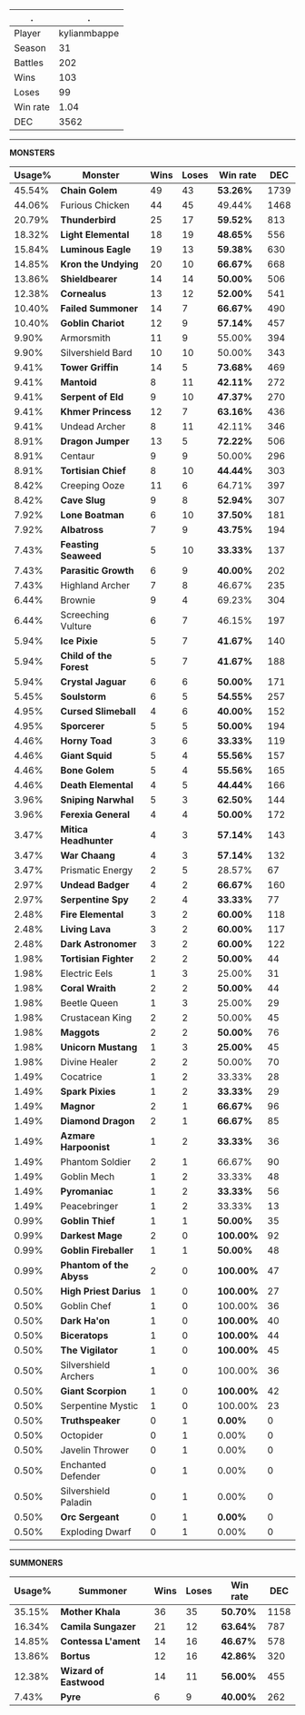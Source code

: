 .|.
|-|-
Player|kylianmbappe
Season|31
Battles|202
Wins|103
Loses|99
Win rate|1.04
DEC|3562

---
**MONSTERS**

Usage%|Monster|Wins|Loses|Win rate|DEC|
-|-|-|-|-|-|
45.54%|**Chain Golem**|49|43|**53.26%**|1739|
44.06%|Furious Chicken|44|45|49.44%|1468|
20.79%|**Thunderbird**|25|17|**59.52%**|813|
18.32%|**Light Elemental**|18|19|**48.65%**|556|
15.84%|**Luminous Eagle**|19|13|**59.38%**|630|
14.85%|**Kron the Undying**|20|10|**66.67%**|668|
13.86%|**Shieldbearer**|14|14|**50.00%**|506|
12.38%|**Cornealus**|13|12|**52.00%**|541|
10.40%|**Failed Summoner**|14|7|**66.67%**|490|
10.40%|**Goblin Chariot**|12|9|**57.14%**|457|
9.90%|Armorsmith|11|9|55.00%|394|
9.90%|Silvershield Bard|10|10|50.00%|343|
9.41%|**Tower Griffin**|14|5|**73.68%**|469|
9.41%|**Mantoid**|8|11|**42.11%**|272|
9.41%|**Serpent of Eld**|9|10|**47.37%**|270|
9.41%|**Khmer Princess**|12|7|**63.16%**|436|
9.41%|Undead Archer|8|11|42.11%|346|
8.91%|**Dragon Jumper**|13|5|**72.22%**|506|
8.91%|Centaur|9|9|50.00%|296|
8.91%|**Tortisian Chief**|8|10|**44.44%**|303|
8.42%|Creeping Ooze|11|6|64.71%|397|
8.42%|**Cave Slug**|9|8|**52.94%**|307|
7.92%|**Lone Boatman**|6|10|**37.50%**|181|
7.92%|**Albatross**|7|9|**43.75%**|194|
7.43%|**Feasting Seaweed**|5|10|**33.33%**|137|
7.43%|**Parasitic Growth**|6|9|**40.00%**|202|
7.43%|Highland Archer|7|8|46.67%|235|
6.44%|Brownie|9|4|69.23%|304|
6.44%|Screeching Vulture|6|7|46.15%|197|
5.94%|**Ice Pixie**|5|7|**41.67%**|140|
5.94%|**Child of the Forest**|5|7|**41.67%**|188|
5.94%|**Crystal Jaguar**|6|6|**50.00%**|171|
5.45%|**Soulstorm**|6|5|**54.55%**|257|
4.95%|**Cursed Slimeball**|4|6|**40.00%**|152|
4.95%|**Sporcerer**|5|5|**50.00%**|194|
4.46%|**Horny Toad**|3|6|**33.33%**|119|
4.46%|**Giant Squid**|5|4|**55.56%**|157|
4.46%|**Bone Golem**|5|4|**55.56%**|165|
4.46%|**Death Elemental**|4|5|**44.44%**|166|
3.96%|**Sniping Narwhal**|5|3|**62.50%**|144|
3.96%|**Ferexia General**|4|4|**50.00%**|172|
3.47%|**Mitica Headhunter**|4|3|**57.14%**|143|
3.47%|**War Chaang**|4|3|**57.14%**|132|
3.47%|Prismatic Energy|2|5|28.57%|67|
2.97%|**Undead Badger**|4|2|**66.67%**|160|
2.97%|**Serpentine Spy**|2|4|**33.33%**|77|
2.48%|**Fire Elemental**|3|2|**60.00%**|118|
2.48%|**Living Lava**|3|2|**60.00%**|117|
2.48%|**Dark Astronomer**|3|2|**60.00%**|122|
1.98%|**Tortisian Fighter**|2|2|**50.00%**|44|
1.98%|Electric Eels|1|3|25.00%|31|
1.98%|**Coral Wraith**|2|2|**50.00%**|44|
1.98%|Beetle Queen|1|3|25.00%|29|
1.98%|Crustacean King|2|2|50.00%|45|
1.98%|**Maggots**|2|2|**50.00%**|76|
1.98%|**Unicorn Mustang**|1|3|**25.00%**|45|
1.98%|Divine Healer|2|2|50.00%|70|
1.49%|Cocatrice|1|2|33.33%|28|
1.49%|**Spark Pixies**|1|2|**33.33%**|29|
1.49%|**Magnor**|2|1|**66.67%**|96|
1.49%|**Diamond Dragon**|2|1|**66.67%**|85|
1.49%|**Azmare Harpoonist**|1|2|**33.33%**|36|
1.49%|Phantom Soldier|2|1|66.67%|90|
1.49%|Goblin Mech|1|2|33.33%|48|
1.49%|**Pyromaniac**|1|2|**33.33%**|56|
1.49%|Peacebringer|1|2|33.33%|13|
0.99%|**Goblin Thief**|1|1|**50.00%**|35|
0.99%|**Darkest Mage**|2|0|**100.00%**|92|
0.99%|**Goblin Fireballer**|1|1|**50.00%**|48|
0.99%|**Phantom of the Abyss**|2|0|**100.00%**|47|
0.50%|**High Priest Darius**|1|0|**100.00%**|27|
0.50%|Goblin Chef|1|0|100.00%|36|
0.50%|**Dark Ha'on**|1|0|**100.00%**|40|
0.50%|**Biceratops**|1|0|**100.00%**|44|
0.50%|**The Vigilator**|1|0|**100.00%**|45|
0.50%|Silvershield Archers|1|0|100.00%|36|
0.50%|**Giant Scorpion**|1|0|**100.00%**|42|
0.50%|Serpentine Mystic|1|0|100.00%|23|
0.50%|**Truthspeaker**|0|1|**0.00%**|0|
0.50%|Octopider|0|1|0.00%|0|
0.50%|Javelin Thrower|0|1|0.00%|0|
0.50%|Enchanted Defender|0|1|0.00%|0|
0.50%|Silvershield Paladin|0|1|0.00%|0|
0.50%|**Orc Sergeant**|0|1|**0.00%**|0|
0.50%|Exploding Dwarf|0|1|0.00%|0|

---
**SUMMONERS**

Usage%|Summoner|Wins|Loses|Win rate|DEC|
-|-|-|-|-|-|
35.15%|**Mother Khala**|36|35|**50.70%**|1158|
16.34%|**Camila Sungazer**|21|12|**63.64%**|787|
14.85%|**Contessa L'ament**|14|16|**46.67%**|578|
13.86%|**Bortus**|12|16|**42.86%**|320|
12.38%|**Wizard of Eastwood**|14|11|**56.00%**|455|
7.43%|**Pyre**|6|9|**40.00%**|262|
